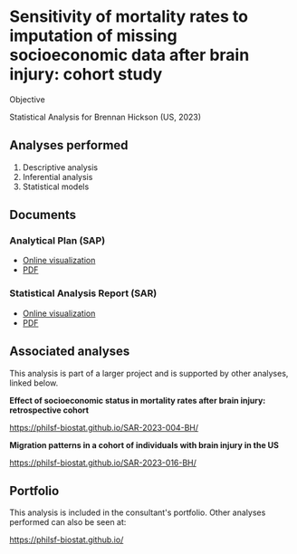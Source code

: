 # Sensitivity of mortality rates to imputation of missing socioeconomic data after brain injury: cohort study

Objective

Statistical Analysis for Brennan Hickson (US, 2023)
<!-- Technical Report for Brennan Hickson (US, 2023) -->

## Analyses performed

1. Descriptive analysis
1. Inferential analysis
1. Statistical models

## Documents

### Analytical Plan (SAP)

<!-- - [Online visualization][sapviz-v02] -->
<!-- - [PDF][sappdf-v02] -->

- [Online visualization][sapviz-v01]
- [PDF][sappdf-v01]

### Statistical Analysis Report (SAR)

<!-- - [Online visualization][reportviz-v02] -->
<!-- - [PDF][pdf-v02] -->

- [Online visualization][reportviz-v01]
- [PDF][pdf-v01]

## Associated analyses

This analysis is part of a larger project and is supported by other analyses, linked below.

**Effect of socioeconomic status in mortality rates after brain injury: retrospective cohort**

<https://philsf-biostat.github.io/SAR-2023-004-BH/>

**Migration patterns in a cohort of individuals with brain injury in the US**

<https://philsf-biostat.github.io/SAR-2023-016-BH/>

## Portfolio

This analysis is included in the consultant's portfolio.
Other analyses performed can also be seen at:

<https://philsf-biostat.github.io/>

<!-- --- -->

[sapviz-v01]: report/SAP-2023-017-BH-v01.md
[sapviz-v02]: report/SAP-2023-017-BH-v02.md
[sappdf-v01]: https://docs.google.com/viewer?url=https://github.com/philsf-biostat/SAR-2023-017-BH/raw/main/report/SAP-2023-017-BH-v01.pdf
[sappdf-v02]: https://docs.google.com/viewer?url=https://github.com/philsf-biostat/SAR-2023-017-BH/raw/main/report/SAP-2023-017-BH-v02.pdf

[reportviz-v01]: report/SAR-2023-017-BH-v01.md
[reportviz-v02]: report/SAR-2023-017-BH-v02.md
[pdf-v01]: https://docs.google.com/viewer?url=https://github.com/philsf-biostat/SAR-2023-017-BH/raw/main/report/SAR-2023-017-BH-v01.pdf
[pdf-v02]: https://docs.google.com/viewer?url=https://github.com/philsf-biostat/SAR-2023-017-BH/raw/main/report/SAR-2023-017-BH-v02.pdf
